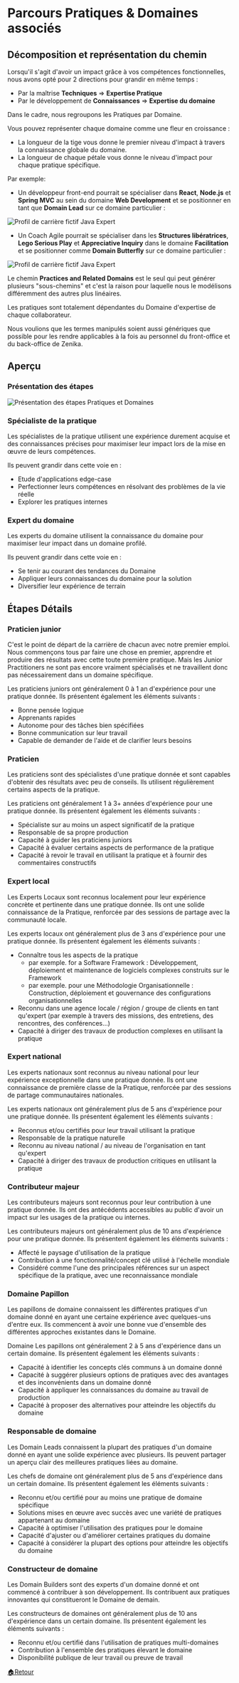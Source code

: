 # Parcours Pratiques & Domaines associés


## Décomposition et représentation du chemin

Lorsqu'il s'agit d'avoir un impact grâce à vos compétences fonctionnelles, nous avons opté pour 2 directions pour grandir en même temps :
- Par la maîtrise __Techniques__ => __Expertise Pratique__
- Par le développement de __Connaissances__ => __Expertise du domaine__

Dans le cadre, nous regroupons les Pratiques par Domaine.

Vous pouvez représenter chaque domaine comme une fleur en croissance :
- La longueur de la tige vous donne le premier niveau d'impact à travers la connaissance globale du domaine.
- La longueur de chaque pétale vous donne le niveau d'impact pour chaque pratique spécifique.

Par exemple:
- Un développeur front-end pourrait se spécialiser dans __React__, __Node.js__ et __Spring MVC__ au sein du domaine __Web Development__ et se positionner en tant que __Domain Lead__ sur ce domaine particulier :

![Profil de carrière fictif Java Expert](../images/fictive-react-developer.png)

- Un Coach Agile pourrait se spécialiser dans les __Structures libératrices__, __Lego Serious Play__ et __Appreciative Inquiry__ dans le domaine __Facilitation__ et se positionner comme __Domain Butterfly__ sur ce domaine particulier :

![Profil de carrière fictif Java Expert](../images/fictive-agile-facilitator.png)

Le chemin __Practices and Related Domains__ est le seul qui peut générer plusieurs "sous-chemins" et c'est la raison pour laquelle nous le modélisons différemment des autres plus linéaires.

Les pratiques sont totalement dépendantes du Domaine d'expertise de chaque collaborateur.

Nous voulions que les termes manipulés soient aussi génériques que possible pour les rendre applicables à la fois au personnel du front-office et du back-office de Zenika.

## Aperçu

### Présentation des étapes

![Présentation des étapes Pratiques et Domaines](../images/steps-practices-domains.png)

### Spécialiste de la pratique

Les spécialistes de la pratique utilisent une expérience durement acquise et des connaissances précises pour maximiser leur impact lors de la mise en œuvre de leurs compétences.

Ils peuvent grandir dans cette voie en :
- Etude d'applications edge-case
- Perfectionner leurs compétences en résolvant des problèmes de la vie réelle
- Explorer les pratiques internes

### Expert du domaine

Les experts du domaine utilisent la connaissance du domaine pour maximiser leur impact dans un domaine profilé.

Ils peuvent grandir dans cette voie en :
- Se tenir au courant des tendances du Domaine
- Appliquer leurs connaissances du domaine pour la solution
- Diversifier leur expérience de terrain

## Étapes Détails

### Praticien junior

C'est le point de départ de la carrière de chacun avec notre premier emploi.
Nous commençons tous par faire une chose en premier, apprendre et produire des résultats avec cette toute première pratique.
Mais les Junior Practitioners ne sont pas encore vraiment spécialisés et ne travaillent donc pas nécessairement dans un domaine spécifique.

Les praticiens juniors ont généralement 0 à 1 an d'expérience pour une pratique donnée.
Ils présentent également les éléments suivants :
- Bonne pensée logique
- Apprenants rapides
- Autonome pour des tâches bien spécifiées
- Bonne communication sur leur travail
- Capable de demander de l'aide et de clarifier leurs besoins


### Praticien

Les praticiens sont des spécialistes d'une pratique donnée et sont capables d'obtenir des résultats avec peu de conseils.
Ils utilisent régulièrement certains aspects de la pratique.

Les praticiens ont généralement 1 à 3+ années d'expérience pour une pratique donnée.
Ils présentent également les éléments suivants :
- Spécialiste sur au moins un aspect significatif de la pratique
- Responsable de sa propre production
- Capacité à guider les praticiens juniors
- Capacité à évaluer certains aspects de performance de la pratique
- Capacité à revoir le travail en utilisant la pratique et à fournir des commentaires constructifs

### Expert local

Les Experts Locaux sont reconnus localement pour leur expérience concrète et pertinente dans une pratique donnée.
Ils ont une solide connaissance de la Pratique, renforcée par des sessions de partage avec la communauté locale.

Les experts locaux ont généralement plus de 3 ans d'expérience pour une pratique donnée.
Ils présentent également les éléments suivants :
- Connaître tous les aspects de la pratique
  - par exemple. for a Software Framework : Développement, déploiement et maintenance de logiciels complexes construits sur le Framework
  - par exemple. pour une Méthodologie Organisationnelle : Construction, déploiement et gouvernance des configurations organisationnelles
- Reconnu dans une agence locale / région / groupe de clients en tant qu'expert (par exemple à travers des missions, des entretiens, des rencontres, des conférences…)
- Capacité à diriger des travaux de production complexes en utilisant la pratique

### Expert national

Les experts nationaux sont reconnus au niveau national pour leur expérience exceptionnelle dans une pratique donnée.
Ils ont une connaissance de première classe de la Pratique, renforcée par des sessions de partage communautaires nationales.

Les experts nationaux ont généralement plus de 5 ans d'expérience pour une pratique donnée.
Ils présentent également les éléments suivants :
- Reconnus et/ou certifiés pour leur travail utilisant la pratique
- Responsable de la pratique naturelle
- Reconnu au niveau national / au niveau de l'organisation en tant qu'expert
- Capacité à diriger des travaux de production critiques en utilisant la pratique

### Contributeur majeur

Les contributeurs majeurs sont reconnus pour leur contribution à une pratique donnée.
Ils ont des antécédents accessibles au public d'avoir un impact sur les usages de la pratique ou internes.

Les contributeurs majeurs ont généralement plus de 10 ans d'expérience pour une pratique donnée.
Ils présentent également les éléments suivants :
- Affecté le paysage d'utilisation de la pratique
- Contribution à une fonctionnalité/concept clé utilisé à l'échelle mondiale
- Considéré comme l'une des principales références sur un aspect spécifique de la pratique, avec une reconnaissance mondiale

### Domaine Papillon

Les papillons de domaine connaissent les différentes pratiques d'un domaine donné en ayant une certaine expérience avec quelques-uns d'entre eux.
Ils commencent à avoir une bonne vue d'ensemble des différentes approches existantes dans le Domaine.

Domaine Les papillons ont généralement 2 à 5 ans d'expérience dans un certain domaine.
Ils présentent également les éléments suivants :
- Capacité à identifier les concepts clés communs à un domaine donné
- Capacité à suggérer plusieurs options de pratiques avec des avantages et des inconvénients dans un domaine donné
- Capacité à appliquer les connaissances du domaine au travail de production
- Capacité à proposer des alternatives pour atteindre les objectifs du domaine

### Responsable de domaine

Les Domain Leads connaissent la plupart des pratiques d'un domaine donné en ayant une solide expérience avec plusieurs.
Ils peuvent partager un aperçu clair des meilleures pratiques liées au domaine.

Les chefs de domaine ont généralement plus de 5 ans d'expérience dans un certain domaine.
Ils présentent également les éléments suivants :
- Reconnu et/ou certifié pour au moins une pratique de domaine spécifique
- Solutions mises en œuvre avec succès avec une variété de pratiques appartenant au domaine
- Capacité à optimiser l'utilisation des pratiques pour le domaine
- Capacité d'ajuster ou d'améliorer certaines pratiques du domaine
- Capacité à considérer la plupart des options pour atteindre les objectifs du domaine

### Constructeur de domaine

Les Domain Builders sont des experts d'un domaine donné et ont commencé à contribuer à son développement.
Ils contribuent aux pratiques innovantes qui constitueront le Domaine de demain.

Les constructeurs de domaines ont généralement plus de 10 ans d'expérience dans un certain domaine.
Ils présentent également les éléments suivants :
- Reconnu et/ou certifié dans l'utilisation de pratiques multi-domaines
- Contribution à l'ensemble des pratiques élevant le domaine
- Disponibilité publique de leur travail ou preuve de travail



[🏠Retour](../README_fr.md)
